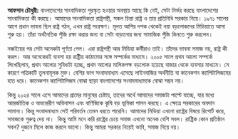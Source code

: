 <span class="inline"></span>

**আফসান চৌধুরী:** বাংলাদেশের সাংবাদিকতা পুরস্কৃত হওয়ার অবস্থায় আছে কি নেই, সেটা নির্ভর করছে বাংলাদেশের সাংবাদিকতা কী করছে। আমাদের সাংবাদিকতা রাষ্ট্রপন্থী, সকল চিন্তা রাষ্ট্র ও তার প্রতিনিধি সরকার নিয়ে। ১৯৭১ সালের আগে প্রধান ভাবনা ছিল রাষ্ট্র গঠন, এখন রাষ্ট্র সংরক্ষণ। মূলত আশির দশক থেকেই নয়া বড়লোকদের মিডিয়াতে আসা শুরু হয়। তাঁরা অর্থনৈতিক পুঁজি রক্ষা করার জন্য বা সেটা বাড়ানোর জন্য সামাজিক পুঁজি কিনতে শুরু করলেন।

নব্বইয়ের পর সেটা অনেকটা পূর্ণতা পেল। এরা রাষ্ট্রপন্থী আর মিডিয়া কর্মীরাও তাই। তাঁদের ভাবনা সমাজ নয়, রাষ্ট্র কী করল। আর অনেকেরই ব্যবসা হয় রাষ্ট্রীয় কাঠামোর সঙ্গে সম্পর্কের মাধ্যমে। ২০০৫ সালে প্রথম আলো সম্পর্কে লিখেছিলাম, প্রথম আলোর সুবিধাটা হচ্ছে, প্রথম আলোর মালিকপক্ষ বড়লোক হয়েছে বাজার থেকে ব্যবসার মাধ্যমে। সে কারণে পত্রিকাটি তুলনামূলক মুক্ত। বেশির ভাগ সংবাদমাধ্যম এসেছে লাইনবাজির অর্থনীতি বা কানেকশন ক্যাপিটালিজমের হাত ধরে। কানেকশন ক্যাপিটালিজম বোঝা ছাড়া বাংলাদেশের সংবাদমাধ্যমকে বোঝা সম্ভব নয়।

কিন্তু ২০২৪ সালে এসে আমাদের গ্রামের মানুষের চেষ্টায়, তাদের অর্থে আমাদের সমাজটা পাল্টে যাচ্ছে, যার মধ্যে আন্তর্জাতিক ও অভ্যন্তরীণ অভিবাসন এবং বাণিজ্যিক কৃষি বড় ভূমিকা পালন করছে। এ ক্ষেত্রে সরকারের অবদান সামান্য। কিন্তু সংবাদমাধ্যম সেই পরিবর্তন তেমন ধরতে পারেনি। আমাদের মিডিয়া এখনো রাষ্ট্রের বিষয়ে রিপোর্ট করে, সমাজকে গুরুত্ব দেয় না।  কিন্তু আমি মনে করি রাষ্ট্রের চেয়ে সমাজ এখনো অনেক বেশি সবল। রাষ্ট্রিক কোন প্রতিষ্ঠান সবল? দুজনে মিলে কাজ করলে ভালো। কিন্তু আমরা সরকার নিয়েই ভাবি, সমাজ নিয়ে নয়।
